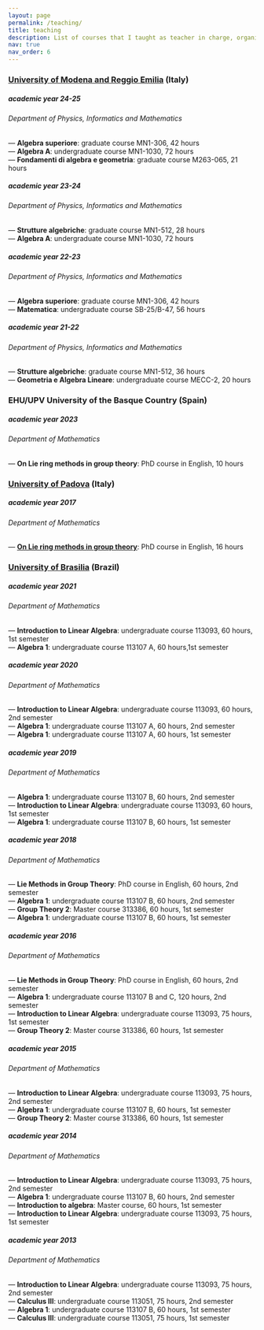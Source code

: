 ```yaml
---
layout: page
permalink: /teaching/
title: teaching
description: List of courses that I taught as teacher in charge, organized by universities. Advising information and some teaching material.
nav: true
nav_order: 6
---
```



<h3 class="mt-4"><a href="https://moodle.unimore.it/">University of Modena and Reggio Emilia</a> (Italy)</h3>

<div class="card mt-3">
  <div class="p-3">
    <div class="row">
      <div class="col-sm-10">
        <h5 class="font-weight-bold">academic year 24-25</h5>
      </div>
      <div class="col-sm-2 text-left text-sm-right">
      </div>
    </div>
    <h6 class="font-italic mt-2 mt-sm-0">Department of Physics, Informatics and Mathematics</h6>
      — <b>Algebra superiore</b>: graduate course MN1-306, 42 hours <br>
      — <b>Algebra A</b>: undergraduate course MN1-1030, 72 hours <br> 
      — <b>Fondamenti di algebra e geometria</b>: graduate course M263-065, 21 hours 
  </div>
</div>
<div class="card mt-3">
  <div class="p-3">
    <div class="row">
      <div class="col-sm-10">
        <h5 class="font-weight-bold">academic year 23-24</h5>
      </div>
      <div class="col-sm-2 text-left text-sm-right">
      </div>
    </div>
    <h6 class="font-italic mt-2 mt-sm-0">Department of Physics, Informatics and Mathematics</h6>
      — <b>Strutture algebriche</b>: graduate course MN1-512, 28 hours <br>
      — <b>Algebra A</b>: undergraduate course MN1-1030, 72 hours <br>
  </div>
</div>
<div class="card mt-3">
  <div class="p-3">
    <div class="row">
      <div class="col-sm-10">
        <h5 class="font-weight-bold">academic year 22-23</h5>
      </div>
      <div class="col-sm-2 text-left text-sm-right">
      </div>
    </div>
    <h6 class="font-italic mt-2 mt-sm-0">Department of Physics, Informatics and Mathematics</h6>
      — <b>Algebra superiore</b>: graduate course MN1-306, 42 hours <br>
      — <b>Matematica</b>: undergraduate course SB-25/B-47, 56 hours <br> 
  </div>
</div>
<div class="card mt-3">
  <div class="p-3">
    <div class="row">
      <div class="col-sm-10">
        <h5 class="font-weight-bold">academic year 21-22</h5>
      </div>
      <div class="col-sm-2 text-left text-sm-right">
      </div>
    </div>
    <h6 class="font-italic mt-2 mt-sm-0">Department of Physics, Informatics and Mathematics</h6>
      — <b>Strutture algebriche</b>: graduate course MN1-512, 36 hours <br>
      — <b>Geometria e Algebra Lineare</b>: undergraduate course MECC-2, 20 hours <br>
  </div>
</div>


<h3 class="mt-4">EHU/UPV University of the Basque Country (Spain) </h3>

<div class="card mt-3">
  <div class="p-3">
    <div class="row">
      <div class="col-sm-10">
        <h5 class="font-weight-bold">academic year 2023</h5>
      </div>
      <div class="col-sm-2 text-left text-sm-right">
      </div>
    </div>
    <h6 class="font-italic mt-2 mt-sm-0">Department of Mathematics</h6>
      — <b>On Lie ring methods in group theory</b>: PhD course in English, 10 hours
  </div>
 </div> 


<h3 class="mt-4"><a href="https://dottorato.math.unipd.it/current_activity/past_courses">University of Padova</a> (Italy) </h3>

<div class="card mt-3">
  <div class="p-3">
    <div class="row">
      <div class="col-sm-10">
        <h5 class="font-weight-bold">academic year 2017</h5>
      </div>
      <div class="col-sm-2 text-left text-sm-right">
      </div>
    </div>
    <h6 class="font-italic mt-2 mt-sm-0">Department of Mathematics</h6>
     — <b><a href="https://www.math.unipd.it/~dottmath/corsi2018/Acciarri.pdf">On Lie ring methods in group theory</a></b>: PhD course in English, 16 hours
  </div>
 </div> 


<h3 class="mt-4"><a href="https://moodle.mat.unb.br/?lang=pt_br">University of Brasilia</a> (Brazil)</h3>

<div class="card mt-3">
  <div class="p-3">
    <div class="row">
      <div class="col-sm-10">
        <h5 class="font-weight-bold">academic year 2021</h5>
      </div>
      <div class="col-sm-2 text-left text-sm-right">
      </div>
    </div>
    <h6 class="font-italic mt-2 mt-sm-0">Department of Mathematics</h6>
      — <b>Introduction to Linear Algebra</b>: undergraduate course 113093, 60 hours, 1st semester<br>
      — <b>Algebra 1</b>: undergraduate course 113107 A, 60 hours,1st semester <br>
  </div>
</div>
<div class="card mt-3">
  <div class="p-3">
    <div class="row">
      <div class="col-sm-10">
        <h5 class="font-weight-bold">academic year 2020</h5>
      </div>
      <div class="col-sm-2 text-left text-sm-right">
      </div>
    </div>
    <h6 class="font-italic mt-2 mt-sm-0">Department of Mathematics</h6>
      — <b>Introduction to Linear Algebra</b>: undergraduate course 113093, 60 hours, 2nd semester<br>
      — <b>Algebra 1</b>: undergraduate course 113107 A, 60 hours, 2nd semester <br>
      — <b>Algebra 1</b>: undergraduate course 113107 A, 60 hours, 1st semester <br>
  </div>
</div>
<div class="card mt-3">
  <div class="p-3">
    <div class="row">
      <div class="col-sm-10">
        <h5 class="font-weight-bold">academic year 2019</h5>
      </div>
      <div class="col-sm-2 text-left text-sm-right">
      </div>
    </div>
    <h6 class="font-italic mt-2 mt-sm-0">Department of Mathematics</h6>
      — <b>Algebra 1</b>: undergraduate course 113107 B, 60 hours, 2nd semester <br>
      — <b>Introduction to Linear Algebra</b>: undergraduate course 113093, 60 hours, 1st semester<br>
     — <b>Algebra 1</b>: undergraduate course 113107 B, 60 hours, 1st semester <br>
  </div>
</div>
<div class="card mt-3">
  <div class="p-3">
    <div class="row">
      <div class="col-sm-10">
        <h5 class="font-weight-bold">academic year 2018</h5>
      </div>
      <div class="col-sm-2 text-left text-sm-right">
      </div>
    </div>
    <h6 class="font-italic mt-2 mt-sm-0">Department of Mathematics</h6>
     — <b>Lie Methods in Group Theory</b>: PhD course in English, 60 hours, 2nd semester <br>
     — <b>Algebra 1</b>: undergraduate course 113107 B, 60 hours, 2nd semester <br>
     — <b>Group Theory 2</b>: Master course 313386, 60 hours, 1st semester<br>
     — <b>Algebra 1</b>: undergraduate course 113107 B, 60 hours, 1st semester <br>
  </div>
</div>
<div class="card mt-3">
  <div class="p-3">
    <div class="row">
      <div class="col-sm-10">
        <h5 class="font-weight-bold">academic year 2016</h5>
      </div>
      <div class="col-sm-2 text-left text-sm-right">
      </div>
    </div>
    <h6 class="font-italic mt-2 mt-sm-0">Department of Mathematics</h6>
      — <b>Lie Methods in Group Theory</b>: PhD course in English, 60 hours, 2nd semester <br>
      — <b>Algebra 1</b>: undergraduate course 113107 B and C, 120 hours, 2nd semester <br>
      — <b>Introduction to Linear Algebra</b>: undergraduate course 113093, 75 hours, 1st semester<br>
      — <b>Group Theory 2</b>: Master course 313386, 60 hours, 1st semester <br>
  </div>
</div>
<div class="card mt-3">
  <div class="p-3">
    <div class="row">
      <div class="col-sm-10">
        <h5 class="font-weight-bold">academic year 2015</h5>
      </div>
      <div class="col-sm-2 text-left text-sm-right">
      </div>
    </div>
    <h6 class="font-italic mt-2 mt-sm-0">Department of Mathematics</h6>
      — <b>Introduction to Linear Algebra</b>: undergraduate course 113093, 75 hours, 2nd semester <br>
      — <b>Algebra 1</b>: undergraduate course 113107 B, 60 hours, 1st semester<br>
      — <b>Group Theory 2</b>: Master course 313386, 60 hours, 1st semester <br>
  </div>
</div>
<div class="card mt-3">
  <div class="p-3">
    <div class="row">
      <div class="col-sm-10">
        <h5 class="font-weight-bold">academic year 2014</h5>
      </div>
      <div class="col-sm-2 text-left text-sm-right">
      </div>
    </div>
    <h6 class="font-italic mt-2 mt-sm-0">Department of Mathematics</h6>
      — <b>Introduction to Linear Algebra</b>: undergraduate course 113093, 75 hours, 2nd semester <br>
      — <b>Algebra 1</b>: undergraduate course 113107 B, 60 hours, 2nd semester<br>
      — <b>Introduction to algebra</b>: Master course, 60 hours, 1st semester<br>
      — <b>Introduction to Linear Algebra</b>: undergraduate course 113093, 75 hours, 1st semester <br>
  </div>
</div>
<div class="card mt-3">
  <div class="p-3">
    <div class="row">
      <div class="col-sm-10">
        <h5 class="font-weight-bold">academic year 2013</h5>
      </div>
      <div class="col-sm-2 text-left text-sm-right">
      </div>
    </div>
    <h6 class="font-italic mt-2 mt-sm-0">Department of Mathematics</h6>
      — <b>Introduction to Linear Algebra</b>: undergraduate course 113093, 75 hours, 2nd semester <br>
      — <b>Calculus III</b>: undergraduate course 113051, 75 hours, 2nd semester<br>
      — <b>Algebra 1</b>: undergraduate course 113107 B, 60 hours, 1st semester<br>
      — <b>Calculus III</b>: undergraduate course 113051, 75 hours, 1st semester <br>
  </div>
</div>


<!--- 
commenti
-->
